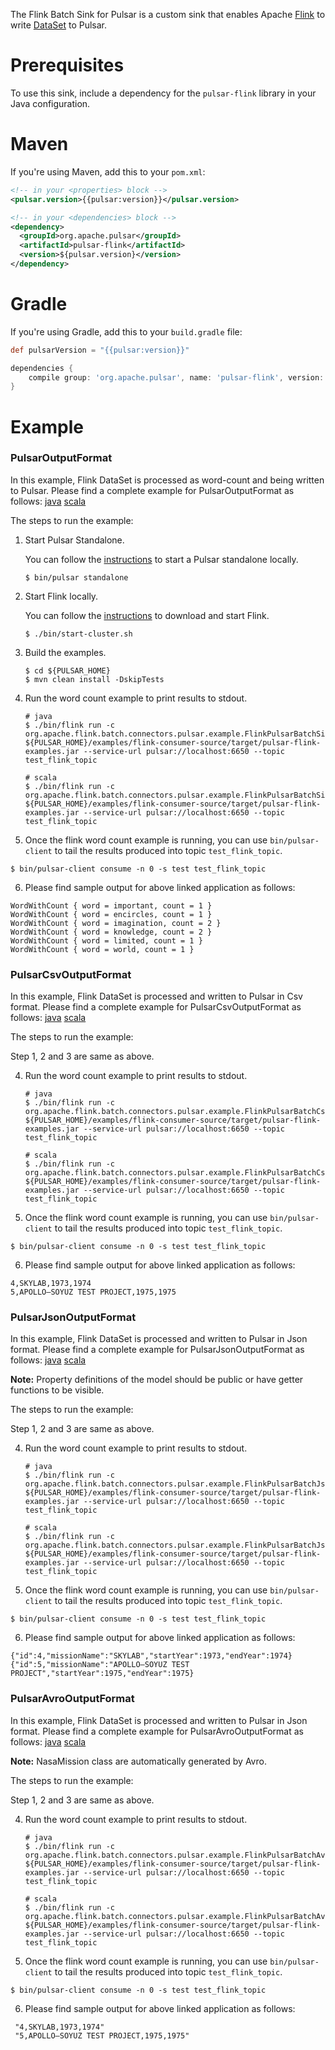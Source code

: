 <!--

    Licensed to the Apache Software Foundation (ASF) under one
    or more contributor license agreements.  See the NOTICE file
    distributed with this work for additional information
    regarding copyright ownership.  The ASF licenses this file
    to you under the Apache License, Version 2.0 (the
    "License"); you may not use this file except in compliance
    with the License.  You may obtain a copy of the License at

      http://www.apache.org/licenses/LICENSE-2.0

    Unless required by applicable law or agreed to in writing,
    software distributed under the License is distributed on an
    "AS IS" BASIS, WITHOUT WARRANTIES OR CONDITIONS OF ANY
    KIND, either express or implied.  See the License for the
    specific language governing permissions and limitations
    under the License.

-->

The Flink Batch Sink for Pulsar is a custom sink that enables Apache [Flink](https://flink.apache.org/) to write [DataSet](https://ci.apache.org/projects/flink/flink-docs-stable/dev/batch/index.html) to Pulsar.

# Prerequisites

To use this sink, include a dependency for the `pulsar-flink` library in your Java configuration.

# Maven

If you're using Maven, add this to your `pom.xml`:

```xml
<!-- in your <properties> block -->
<pulsar.version>{{pulsar:version}}</pulsar.version>

<!-- in your <dependencies> block -->
<dependency>
  <groupId>org.apache.pulsar</groupId>
  <artifactId>pulsar-flink</artifactId>
  <version>${pulsar.version}</version>
</dependency>
```

# Gradle

If you're using Gradle, add this to your `build.gradle` file:

```groovy
def pulsarVersion = "{{pulsar:version}}"

dependencies {
    compile group: 'org.apache.pulsar', name: 'pulsar-flink', version: pulsarVersion
}
```

# Example

### PulsarOutputFormat

In this example, Flink DataSet is processed as word-count and being written to Pulsar. Please find a complete example for PulsarOutputFormat as follows:
[java](https://github.com/apache/pulsar/tree/master/examples/flink-consumer-source/src/main/java/org/apache/flink/batch/connectors/pulsar/example/FlinkPulsarBatchSinkExample.java)
[scala](https://github.com/apache/pulsar/tree/master/examples/flink-consumer-source/src/main/scala/org/apache/flink/batch/connectors/pulsar/example/FlinkPulsarBatchSinkScalaExample.scala)

The steps to run the example:

1. Start Pulsar Standalone.

    You can follow the [instructions](https://pulsar.apache.org/docs/en/standalone/) to start a Pulsar standalone locally.

    ```shell
    $ bin/pulsar standalone
    ```

2. Start Flink locally.

    You can follow the [instructions](https://ci.apache.org/projects/flink/flink-docs-release-1.6/quickstart/setup_quickstart.html) to download and start Flink.

    ```shell
    $ ./bin/start-cluster.sh
    ```

3. Build the examples.

    ```shell
    $ cd ${PULSAR_HOME}
    $ mvn clean install -DskipTests
    ```

4. Run the word count example to print results to stdout.

    ```shell
    # java
    $ ./bin/flink run -c org.apache.flink.batch.connectors.pulsar.example.FlinkPulsarBatchSinkExample ${PULSAR_HOME}/examples/flink-consumer-source/target/pulsar-flink-examples.jar --service-url pulsar://localhost:6650 --topic test_flink_topic

    # scala
    $ ./bin/flink run -c org.apache.flink.batch.connectors.pulsar.example.FlinkPulsarBatchSinkScalaExample ${PULSAR_HOME}/examples/flink-consumer-source/target/pulsar-flink-examples.jar --service-url pulsar://localhost:6650 --topic test_flink_topic
    ```

5. Once the flink word count example is running, you can use `bin/pulsar-client` to tail the results produced into topic `test_flink_topic`.

```shell
$ bin/pulsar-client consume -n 0 -s test test_flink_topic
```

6. Please find sample output for above linked application as follows:
```
WordWithCount { word = important, count = 1 }
WordWithCount { word = encircles, count = 1 }
WordWithCount { word = imagination, count = 2 }
WordWithCount { word = knowledge, count = 2 }
WordWithCount { word = limited, count = 1 }
WordWithCount { word = world, count = 1 }
```


### PulsarCsvOutputFormat

In this example, Flink DataSet is processed and written to Pulsar in Csv format. Please find a complete example for PulsarCsvOutputFormat as follows:
[java](https://github.com/apache/pulsar/tree/master/examples/flink-consumer-source/src/main/java/org/apache/flink/batch/connectors/pulsar/example/FlinkPulsarBatchCsvSinkExample.java)
[scala](https://github.com/apache/pulsar/tree/master/examples/flink-consumer-source/src/main/scala/org/apache/flink/batch/connectors/pulsar/example/FlinkPulsarBatchCsvSinkScalaExample.scala)

The steps to run the example:

Step 1, 2 and 3 are same as above.

4. Run the word count example to print results to stdout.

    ```shell
    # java
    $ ./bin/flink run -c org.apache.flink.batch.connectors.pulsar.example.FlinkPulsarBatchCsvSinkExample ${PULSAR_HOME}/examples/flink-consumer-source/target/pulsar-flink-examples.jar --service-url pulsar://localhost:6650 --topic test_flink_topic

    # scala
    $ ./bin/flink run -c org.apache.flink.batch.connectors.pulsar.example.FlinkPulsarBatchCsvSinkScalaExample ${PULSAR_HOME}/examples/flink-consumer-source/target/pulsar-flink-examples.jar --service-url pulsar://localhost:6650 --topic test_flink_topic
    ```

5. Once the flink word count example is running, you can use `bin/pulsar-client` to tail the results produced into topic `test_flink_topic`.

```shell
$ bin/pulsar-client consume -n 0 -s test test_flink_topic
```

6. Please find sample output for above linked application as follows:
```
4,SKYLAB,1973,1974
5,APOLLO–SOYUZ TEST PROJECT,1975,1975
```


### PulsarJsonOutputFormat

In this example, Flink DataSet is processed and written to Pulsar in Json format. Please find a complete example for PulsarJsonOutputFormat as follows:
[java](https://github.com/apache/pulsar/tree/master/examples/flink-consumer-source/src/main/java/org/apache/flink/batch/connectors/pulsar/example/FlinkPulsarBatchJsonSinkExample.java)
[scala](https://github.com/apache/pulsar/tree/master/examples/flink-consumer-source/src/main/scala/org/apache/flink/batch/connectors/pulsar/example/FlinkPulsarBatchJsonSinkScalaExample.scala)

**Note:** Property definitions of the model should be public or have getter functions to be visible.

The steps to run the example:

Step 1, 2 and 3 are same as above.

4. Run the word count example to print results to stdout.

    ```shell
    # java
    $ ./bin/flink run -c org.apache.flink.batch.connectors.pulsar.example.FlinkPulsarBatchJsonSinkExample ${PULSAR_HOME}/examples/flink-consumer-source/target/pulsar-flink-examples.jar --service-url pulsar://localhost:6650 --topic test_flink_topic

    # scala
    $ ./bin/flink run -c org.apache.flink.batch.connectors.pulsar.example.FlinkPulsarBatchJsonSinkScalaExample ${PULSAR_HOME}/examples/flink-consumer-source/target/pulsar-flink-examples.jar --service-url pulsar://localhost:6650 --topic test_flink_topic
    ```

5. Once the flink word count example is running, you can use `bin/pulsar-client` to tail the results produced into topic `test_flink_topic`.

```shell
$ bin/pulsar-client consume -n 0 -s test test_flink_topic
```

6. Please find sample output for above linked application as follows:
```
{"id":4,"missionName":"SKYLAB","startYear":1973,"endYear":1974}
{"id":5,"missionName":"APOLLO–SOYUZ TEST PROJECT","startYear":1975,"endYear":1975}
```


### PulsarAvroOutputFormat

In this example, Flink DataSet is processed and written to Pulsar in Json format. Please find a complete example for PulsarAvroOutputFormat as follows:
[java](https://github.com/apache/pulsar/tree/master/examples/flink-consumer-source/src/main/java/org/apache/flink/batch/connectors/pulsar/example/FlinkPulsarBatchAvroSinkExample.java)
[scala](https://github.com/apache/pulsar/tree/master/examples/flink-consumer-source/src/main/scala/org/apache/flink/batch/connectors/pulsar/example/FlinkPulsarBatchAvroSinkScalaExample.scala)

**Note:** NasaMission class are automatically generated by Avro.

The steps to run the example:

Step 1, 2 and 3 are same as above.

4. Run the word count example to print results to stdout.

    ```shell
    # java
    $ ./bin/flink run -c org.apache.flink.batch.connectors.pulsar.example.FlinkPulsarBatchAvroSinkExample ${PULSAR_HOME}/examples/flink-consumer-source/target/pulsar-flink-examples.jar --service-url pulsar://localhost:6650 --topic test_flink_topic

    # scala
    $ ./bin/flink run -c org.apache.flink.batch.connectors.pulsar.example.FlinkPulsarBatchAvroSinkScalaExample ${PULSAR_HOME}/examples/flink-consumer-source/target/pulsar-flink-examples.jar --service-url pulsar://localhost:6650 --topic test_flink_topic
    ```

5. Once the flink word count example is running, you can use `bin/pulsar-client` to tail the results produced into topic `test_flink_topic`.

```shell
$ bin/pulsar-client consume -n 0 -s test test_flink_topic
```

6. Please find sample output for above linked application as follows:
```
 "4,SKYLAB,1973,1974"
 "5,APOLLO–SOYUZ TEST PROJECT,1975,1975"
```
